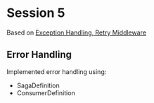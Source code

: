 # Session 5

Based on [Exception Handling, Retry Middleware](https://www.youtube.com/watch?v=f1Oa65U2OeQ)

## Error Handling

Implemented error handling using:

- SagaDefinition
- ConsumerDefinition
